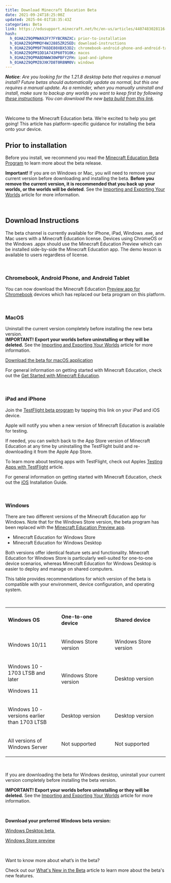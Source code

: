 ```yaml
---
title: Download Minecraft Education Beta
date: 2021-09-24T18:25:00Z
updated: 2025-04-01T18:35:43Z
categories: Beta
link: https://edusupport.minecraft.net/hc/en-us/articles/4407483028116-Download-Minecraft-Education-Beta
hash:
  h_01HA2Z9QPMWA92FY7FYBCRNZXC: prior-to-installation
  h_01HA2Z9QPMMQY4WJ2885ZR25ED: download-instructions
  h_01HA2Z9QPM9F7K6DE80XBX53D2: chromebook-android-phone-and-android-tablet
  h_01HA2Z9QPM1DD1A743P60T910K: macos
  h_01HA2Z9QPMABDNWW30WPBFY2FH: ipad-and-iphone
  h_01HA2Z9QPMZ0JXK7D8T0R8NM0V: windows
---
```


***Notice**: Are you looking for the 1.21.8 desktop beta that requires a manual install? Future betas should automatically update as normal, but this one requires a manual update. As a reminder, when you manually uninstall and install, make sure to backup any worlds you want to keep first by following [these instructions](../Teaching-With-Minecraft/Import-Export-and-Manage-Worlds.md). You can download the new [beta build from this link](https://aka.ms/downloadmee-desktopBeta).*

 

Welcome to the Minecraft Education beta. We’re excited to help you get going! This article has platform-specific guidance for installing the beta onto your device.

## Prior to installation 

Before you install, we recommend you read the [Minecraft Education Beta Program](https://aka.ms/MEEBeta) to learn more about the beta release.

**Important!** If you are on Windows or Mac, you will need to remove your current version before downloading and installing the beta. **Before you remove the current version, it is recommended that you back up your worlds, or the worlds will be deleted**. See the [Importing and Exporting Your Worlds](https://aka.ms/MEEImportExport) article for more information.

 

## Download Instructions

The beta channel is currently available for iPhone, iPad, Windows .exe, and Mac users with a Minecraft Education license. Devices using ChromeOS or the Windows .appx should use the Minecraft Education Preview which can be installed side-by-side the Minecraft Education app. The demo lesson is available to users regardless of license.

 

### Chromebook, Android Phone, and Android Tablet

You can now download the Minecraft Education [Preview app for Chromebook](https://aka.ms/MCEDUPreviewFAQ) devices which has replaced our beta program on this platform.

 

### MacOS

Uninstall the current version completely before installing the new beta version.   
**IMPORTANT! Export your worlds before uninstalling or they will be deleted.** See the [Importing and Exporting Your Worlds](https://aka.ms/MEEImportExport) article for more information. 

[Download the beta for macOS application](https://aka.ms/downloadmee-macosBeta)

For general information on getting started with Minecraft Education, check out the [Get Started with Minecraft Education](../Get-Started/Getting-started-with-Minecraft-Education.md).

 

### iPad and iPhone

Join the [TestFlight beta program](https://aka.ms/joinmee-testflight) by tapping this link on your iPad and iOS device.

Apple will notify you when a new version of Minecraft Education is available for testing.

If needed, you can switch back to the App Store version of Minecraft Education at any time by uninstalling the TestFlight build and re-downloading it from the Apple App Store.

To learn more about testing apps with TestFlight, check out Apples [Testing Apps with TestFlight](https://testflight.apple.com/) article.

For general information on getting started with Minecraft Education, check out the [iOS](https://aka.ms/MEEGetStartedIOS) Installation Guide.

 

### Windows

There are two different versions of the Minecraft Education app for Windows. Note that for the Windows Store version, the beta program has been replaced with the [Minecraft Education Preview app](https://aka.ms/MCEDUPreviewFAQ). 

- Minecraft Education for Windows Store
- Minecraft Education for Windows Desktop

Both versions offer identical feature sets and functionality. Minecraft Education for Windows Store is particularly well-suited for one-to-one device scenarios, whereas Minecraft Education for Windows Desktop is easier to deploy and manage on shared computers.

This table provides recommendations for which version of the beta is compatible with your environment, device configuration, and operating system.

 

<table data-border="1">
<colgroup>
<col style="width: 33%" />
<col style="width: 33%" />
<col style="width: 33%" />
</colgroup>
<tbody>
<tr>
<td width="288"><p><strong>Windows OS</strong></p></td>
<td width="173"><p><strong>One-to-one device</strong></p></td>
<td width="163"><p><strong>Shared device</strong></p></td>
</tr>
<tr>
<td width="288"><p>Windows 10/11</p></td>
<td width="173"><p>Windows Store version</p></td>
<td width="163"><p>Windows Store version</p></td>
</tr>
<tr>
<td width="288"><p>Windows 10 - 1703 LTSB and later </p>
<p>Windows 11</p></td>
<td width="173"><p>Windows Store version</p></td>
<td width="163"><p>Desktop version</p></td>
</tr>
<tr>
<td width="288"><p>Windows 10 - versions earlier than 1703 LTSB</p></td>
<td width="173"><p>Desktop version</p></td>
<td width="163"><p>Desktop version</p></td>
</tr>
<tr>
<td width="288"><p>All versions of Windows Server</p></td>
<td width="173"><p>Not supported</p></td>
<td width="163"><p>Not supported</p></td>
</tr>
</tbody>
</table>

 

If you are downloading the beta for Windows desktop, uninstall your current version completely before installing the beta version. 

**IMPORTANT! Export your worlds before uninstalling or they will be deleted.** See the [Importing and Exporting Your Worlds](https://aka.ms/MEEImportExport) article for more information. 

 

**Download your preferred Windows beta version:**

[Windows Desktop beta ](https://aka.ms/downloadmee-desktopBeta)

[Windows Store preview](https://aka.ms/MCEDUPreviewFAQ)

 

Want to know more about what’s in the beta?

Check out our [What's New in the Beta](https://edusupport.minecraft.net/hc/en-us/articles/10939858344340) article to learn more about the beta's new features.
